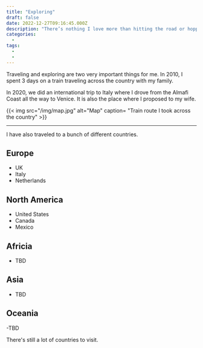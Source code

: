 ```yaml
---
title: "Exploring"
draft: false
date: 2022-12-27T09:16:45.000Z
description: "There’s nothing I love more than hitting the road or hopping on a train to explore new places. Whether it’s cruising through the U.S. by train or driving from the Amalfi Coast to Venice in Italy, the journey itself is always half the fun. For me, it’s all about soaking in the views, discovering hidden gems, and making every trip an adventure to remember."
categories:
  -
tags:
  - 
  - 
---
```


Traveling and exploring are two very important things for me. In 2010, I spent 3 days on a train traveling across the country with my family. 

In 2020, we did an international trip to Italy where I drove from the Almafi Coast all the way to Venice. It is also the place where I proposed to my wife.


{{< img
  src="/img/map.jpg"
  alt="Map"
  caption= "Train route I took across the country" >}}

---

I have also traveled to a bunch of different countries.

## Europe
  - UK
  - Italy
  - Netherlands

## North America
  - United States
  - Canada
  - Mexico

## Africia
 - TBD

## Asia
 - TBD

## Oceania
-TBD

There's still a lot of countries to visit.

